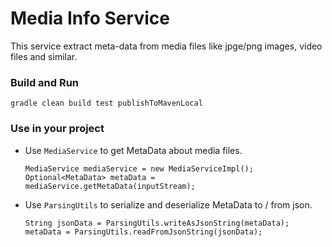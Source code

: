 # Media Info Service
This service extract meta-data from media files like jpge/png images, video files and similar.

### Build and Run
```
gradle clean build test publishToMavenLocal
```

### Use in your project
* Use ``MediaService`` to get MetaData about media files.
  ```
  MediaService mediaService = new MediaServiceImpl();
  Optional<MetaData> metaData = mediaService.getMetaData(inputStream);
  ```
* Use ``ParsingUtils`` to serialize and deserialize MetaData to / from json.
  ```
  String jsonData = ParsingUtils.writeAsJsonString(metaData);
  metaData = ParsingUtils.readFromJsonString(jsonData);
  ```